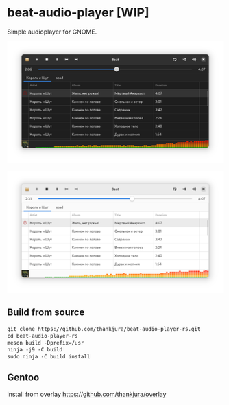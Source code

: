 # beat-audio-player [WIP]

Simple audioplayer for GNOME.

![](screenshots/1.png?raw=true&v=3)

![](screenshots/2.png?raw=true&v=3)

## Build from source

```
git clone https://github.com/thankjura/beat-audio-player-rs.git
cd beat-audio-player-rs
meson build -Dprefix=/usr
ninja -j9 -C build
sudo ninja -C build install
```

## Gentoo

install from overlay https://github.com/thankjura/overlay
